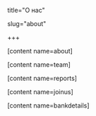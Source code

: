 

title="О нас"

slug="about"

+++

[content name=about]

[content name=team]

[content name=reports]

[content name=joinus]

[content name=bankdetails]
